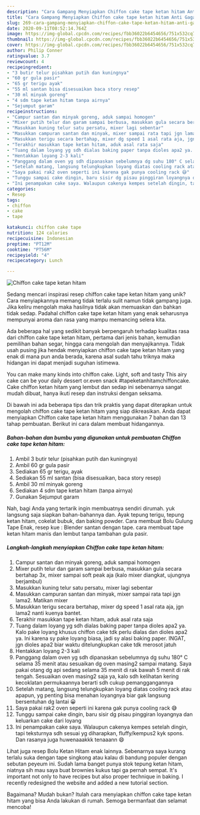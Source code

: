 ```yaml
---
description: "Cara Gampang Menyiapkan Chiffon cake tape ketan hitam Anti Gagal"
title: "Cara Gampang Menyiapkan Chiffon cake tape ketan hitam Anti Gagal"
slug: 269-cara-gampang-menyiapkan-chiffon-cake-tape-ketan-hitam-anti-gagal
date: 2020-09-11T08:52:14.764Z
image: https://img-global.cpcdn.com/recipes/fbb36022b6454656/751x532cq70/chiffon-cake-tape-ketan-hitam-foto-resep-utama.jpg
thumbnail: https://img-global.cpcdn.com/recipes/fbb36022b6454656/751x532cq70/chiffon-cake-tape-ketan-hitam-foto-resep-utama.jpg
cover: https://img-global.cpcdn.com/recipes/fbb36022b6454656/751x532cq70/chiffon-cake-tape-ketan-hitam-foto-resep-utama.jpg
author: Philip Conner
ratingvalue: 3.7
reviewcount: 4
recipeingredient:
- "3 butir telur pisahkan putih dan kuningnya"
- "60 gr gula pasir"
- "65 gr terigu ayak"
- "55 ml santan bisa disesuaikan baca story resep"
- "30 ml minyak goreng"
- "4 sdm tape ketan hitam tanpa airnya"
- "Sejumput garam"
recipeinstructions:
- "Campur santan dan minyak goreng, aduk sampai homogen"
- "Mixer putih telur dan garam sampai berbusa, masukkan gula secara bertahap 3x, mixer sampai soft peak aja (kalo mixer diangkat, ujungnya berjambul)"
- "Masukkan kuning telur satu persatu, mixer lagi sebentar"
- "Masukkan campuran santan dan minyak, mixer sampai rata tapi jgn lama2. Matikan mixer"
- "Masukkan terigu secara bertahap, mixer dg speed 1 asal rata aja, jgn lama2 nanti kuenya bantet."
- "Terakhir masukkan tape ketan hitam, aduk asal rata saja"
- "Tuang dalam loyang yg sdh dialas baking paper tanpa dioles apa2 ya. Kalo pake loyang khusus chiffon cake tdk perlu dialas dan dioles apa2 ya. Ini karena sy pake loyang biasa, jadi sy alasi baking paper. INGAT, jgn dioles apa2 biar waktu ditelungkupkan cake tdk merosot jatuh"
- "Hentakkan loyang 2-3 kali"
- "Panggang dalam oven yg sdh dipanaskan sebelumnya dg suhu 180° C selama 35 menit atau sesuaikan dg oven masing2 sampai matang. Saya pakai otang dg api sedang selama 35 menit di rak bawah 5 menit di rak tengah. Sesuaikan oven masing2 saja ya, kalo sdh kelihatan kering kecoklatan permukaannya berarti sdh cukup pemanggangannya"
- "Setelah matang, langsung telungkupkan loyang diatas cooling rack atau apapun, yg penting bisa menahan loyangnya biar gak langsung bersentuhan dg lantai 😀"
- "Saya pakai rak2 oven seperti ini karena gak punya cooling rack 😅"
- "Tunggu sampai cake dingin, baru sisir dg pisau pinggiran loyangnya dan keluarkan cake dari loyang"
- "Ini penampakan cake saya. Walaupun cakenya kempes setelah dingin, tapi teksturnya sdh sesuai yg diharapkan, fluffy/kempus2 kyk spons. Dan rasanya juga huwenaaakkk tenaaann 😄"
categories:
- Resep
tags:
- chiffon
- cake
- tape

katakunci: chiffon cake tape 
nutrition: 124 calories
recipecuisine: Indonesian
preptime: "PT12M"
cooktime: "PT56M"
recipeyield: "4"
recipecategory: Lunch

---
```



![Chiffon cake tape ketan hitam](https://img-global.cpcdn.com/recipes/fbb36022b6454656/751x532cq70/chiffon-cake-tape-ketan-hitam-foto-resep-utama.jpg)

Sedang mencari inspirasi resep chiffon cake tape ketan hitam yang unik? Cara menyiapkannya memang tidak terlalu sulit namun tidak gampang juga. Jika keliru mengolah maka hasilnya tidak akan memuaskan dan bahkan tidak sedap. Padahal chiffon cake tape ketan hitam yang enak seharusnya mempunyai aroma dan rasa yang mampu memancing selera kita.

Ada beberapa hal yang sedikit banyak berpengaruh terhadap kualitas rasa dari chiffon cake tape ketan hitam, pertama dari jenis bahan, kemudian pemilihan bahan segar, hingga cara mengolah dan menyajikannya. Tidak usah pusing jika hendak menyiapkan chiffon cake tape ketan hitam yang enak di mana pun anda berada, karena asal sudah tahu triknya maka hidangan ini dapat menjadi suguhan istimewa.

You can make many kinds into chiffon cake. Light, soft and tasty This airy cake can be your daily dessert or.even snack #tapeketanhitamchiffoncake. Cake chiffon ketan hitam yang lembut dan sedap ini sebenarnya sangat mudah dibuat, hanya ikuti resep dan instruksi dengan seksama.


Di bawah ini ada beberapa tips dan trik praktis yang dapat diterapkan untuk mengolah chiffon cake tape ketan hitam yang siap dikreasikan. Anda dapat menyiapkan Chiffon cake tape ketan hitam menggunakan 7 bahan dan 13 tahap pembuatan. Berikut ini cara dalam membuat hidangannya.

<!--inarticleads1-->

##### Bahan-bahan dan bumbu yang digunakan untuk pembuatan Chiffon cake tape ketan hitam:

1. Ambil 3 butir telur (pisahkan putih dan kuningnya)
1. Ambil 60 gr gula pasir
1. Sediakan 65 gr terigu, ayak
1. Sediakan 55 ml santan (bisa disesuaikan, baca story resep)
1. Ambil 30 ml minyak goreng
1. Sediakan 4 sdm tape ketan hitam (tanpa airnya)
1. Gunakan Sejumput garam


Nah, bagi Anda yang tertarik ingin membuatnya sendiri dirumah. yuk langsung saja siapkan bahan-bahannya dan. Ayak tepung terigu, tepung ketan hitam, cokelat bubuk, dan baking powder. Cara membuat Bolu Gulung Tape Enak, resep kue : Blender santan dengan tape. cara membuat tape ketan hitam manis dan lembut tanpa tambahan gula pasir. 

<!--inarticleads2-->

##### Langkah-langkah menyiapkan Chiffon cake tape ketan hitam:

1. Campur santan dan minyak goreng, aduk sampai homogen
1. Mixer putih telur dan garam sampai berbusa, masukkan gula secara bertahap 3x, mixer sampai soft peak aja (kalo mixer diangkat, ujungnya berjambul)
1. Masukkan kuning telur satu persatu, mixer lagi sebentar
1. Masukkan campuran santan dan minyak, mixer sampai rata tapi jgn lama2. Matikan mixer
1. Masukkan terigu secara bertahap, mixer dg speed 1 asal rata aja, jgn lama2 nanti kuenya bantet.
1. Terakhir masukkan tape ketan hitam, aduk asal rata saja
1. Tuang dalam loyang yg sdh dialas baking paper tanpa dioles apa2 ya. Kalo pake loyang khusus chiffon cake tdk perlu dialas dan dioles apa2 ya. Ini karena sy pake loyang biasa, jadi sy alasi baking paper. INGAT, jgn dioles apa2 biar waktu ditelungkupkan cake tdk merosot jatuh
1. Hentakkan loyang 2-3 kali
1. Panggang dalam oven yg sdh dipanaskan sebelumnya dg suhu 180° C selama 35 menit atau sesuaikan dg oven masing2 sampai matang. Saya pakai otang dg api sedang selama 35 menit di rak bawah 5 menit di rak tengah. Sesuaikan oven masing2 saja ya, kalo sdh kelihatan kering kecoklatan permukaannya berarti sdh cukup pemanggangannya
1. Setelah matang, langsung telungkupkan loyang diatas cooling rack atau apapun, yg penting bisa menahan loyangnya biar gak langsung bersentuhan dg lantai 😀
1. Saya pakai rak2 oven seperti ini karena gak punya cooling rack 😅
1. Tunggu sampai cake dingin, baru sisir dg pisau pinggiran loyangnya dan keluarkan cake dari loyang
1. Ini penampakan cake saya. Walaupun cakenya kempes setelah dingin, tapi teksturnya sdh sesuai yg diharapkan, fluffy/kempus2 kyk spons. Dan rasanya juga huwenaaakkk tenaaann 😄


Lihat juga resep Bolu Ketan Hitam enak lainnya. Sebenarnya saya kurang terlalu suka dengan tape singkong atau kalau di bandung populer dengan sebutan peyeum ini. Sudah lama banget punya stok tepung ketan hitam, niatnya sih mau saya buat brownies kukus tapi ga pernah sempat. It&#39;s important not only to have recipes but also proper technique in baking. I recently redesigned the website and added a new tutorial section. 

Bagaimana? Mudah bukan? Itulah cara menyiapkan chiffon cake tape ketan hitam yang bisa Anda lakukan di rumah. Semoga bermanfaat dan selamat mencoba!
